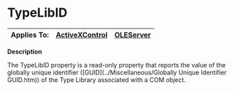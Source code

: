 




<h1 class="heading"><span class="name">TypeLibID</span></h1>

| Applies To: | [ActiveXControl](../a-z/activexcontrol.md) | [OLEServer](../a-z/oleserver.md) |
| --- | --- | ---  |


**Description**


The TypeLibID property is a read-only property that reports the value of the globally unique identifier ([GUID](../Miscellaneous/Globally Unique Identifier GUID.htm)) of the Type Library associated with a COM object.



